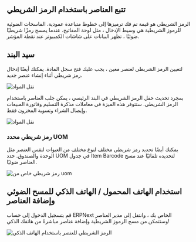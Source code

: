 ## تتبع العناصر باستخدام الرمز الشريطي

الرمز الشريطي هو قيمة تم فك ترميزها إلى خطوط متباعدة عمودية. الماسحات الضوئية للرموز الشريطية هي وسيط الإدخال ، مثل لوحة المفاتيح. عندما يمسح رمزًا شريطيًا ضوئيًا ، تظهر البيانات على شاشات الكمبيوتر عند نقطة المؤشر.

## سيد البند

لتعيين الرمز الشريطي لعنصر معين ، يجب عليك فتح سجل المادة. يمكنك أيضًا إدخال رمز شريطي أثناء إنشاء عنصر جديد.

![نقل المواد](https://docs.erpnext.com/files/barcode-item-master.png)

بمجرد تحديث حقل الرمز الشريطي في البند الرئيسي ، يمكن جلب العناصر باستخدام الرمز الشريطي. ستتوفر هذه الميزة في معاملات مذكرة التسليم وفاتورة المبيعات وإيصال الشراء وتسوية المخزون فقط.

![نقل المواد](https://docs.erpnext.com/files/barcode-item-selection.gif)

### رمز شريطي محدد UOM

يمكنك أيضًا تحديد رمز شريطي مختلف لنوع مختلف من العبوات لنفس العنصر مثل الوحدة والصندوق. حدد UOM في جدول Item Barcode لتحديده تلقائيًا عند مسح العناصر ضوئيًا.

![رمز شريطي خاص من uom](https://docs.erpnext.com/files/uom-specific-barcode.png)

## استخدام الهاتف المحمول / الهاتف الذكي للمسح الضوئي وإضافة العناصر

قم بتسجيل الدخول إلى حساب ERPNext الخاص بك ، وانتقل إلى مدير العناصر وستتمكن من مسح الرموز الشريطية وإضافة عناصر مباشرةً من هاتفك الذكي!

![الرمز الشريطي للعنصر باستخدام الهاتف الذكي](https://docs.erpnext.com/files/item-barcode-phone.gif)